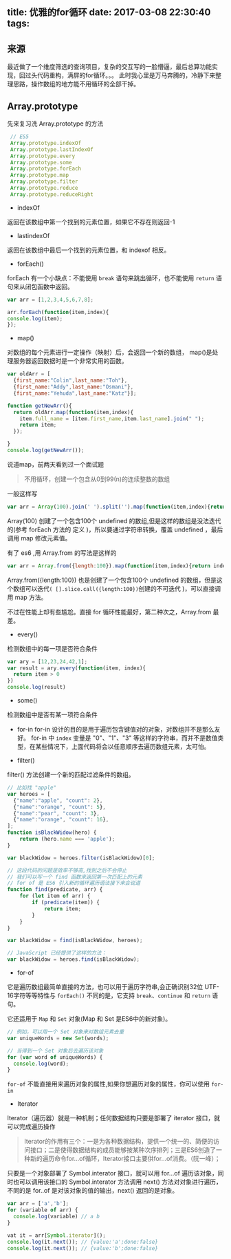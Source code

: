 title: 优雅的for循环
date: 2017-03-08 22:30:40
tags:
---
## 来源

最近做了一个维度筛选的查询项目，复杂的交互写的一脸懵逼，最后总算功能实现，回过头代码重构，满屏的for循环。。。
此时我心里是万马奔腾的，冷静下来整理思路，操作数组的地方能不用循环的全部干掉。

## Array.prototype

先来复习洗 Array.prototype 的方法

```javascript
 // ES5
 Array.prototype.indexOf
 Array.prototype.lastIndexOf
 Array.prototype.every
 Array.prototype.some
 Array.prototype.forEach
 Array.prototype.map
 Array.prototype.filter
 Array.prototype.reduce
 Array.prototype.reduceRight
```
- indexOf

返回在该数组中第一个找到的元素位置，如果它不存在则返回-1

- lastindexOf

返回在该数组中最后一个找到的元素位置，和 indexof 相反。

- forEach()

forEach 有一个小缺点：不能使用 `break` 语句来跳出循环，也不能使用 `return` 语句来从闭包函数中返回。

```javascript
var arr = [1,2,3,4,5,6,7,8];

arr.forEach(function(item,index){
console.log(item);
});
```
- map()

对数组的每个元素进行一定操作（映射）后，会返回一个新的数组， map()是处理服务器返回数据时是一个非常实用的函数。

```javascript
var oldArr = [
  {first_name:"Colin",last_name:"Toh"},
  {first_name:"Addy",last_name:"Osmani"},
  {first_name:"Yehuda",last_name:"Katz"}];

function getNewArr(){
  return oldArr.map(function(item,index){
    item.full_name = [item.first_name,item.last_name].join(" ");
    return item;
  });

}
console.log(getNewArr());
```
说道map，前两天看到过一个面试题

> 不用循环，创建一个包含从0到99(n)的连续整数的数组

一般这样写

```javascript
var arr = Array(100).join(' ').split('').map(function(item,index){return index});
```
Array(100) 创建了一个包含100个 undefined 的数组,但是这样的数组是没法迭代的(参考 forEach 方法的 定义 )，所以要通过字符串转换，覆盖 undefined ，最后调用 map 修改元素值。

有了 es6 ,用 Array.from 的写法是这样的

```javascript
var arr = Array.from({length:100}).map(function(item,index){return index});
```
Array.from({length:100}) 也是创建了一个包含100个 undefined 的数组，但是这个数组可以迭代`( [].slice.call({length:100})`创建的不可迭代 )，可以直接调用 map 方法。

不过在性能上却有些尴尬。直接 for 循环性能最好，第二种次之，Array.from 最差。

- every()

检测数组中的每一项是否符合条件

```javascript
var ary = [12,23,24,42,1];
var result = ary.every(function(item, index){
  return item > 0
})
console.log(result)
```

- some()

检测数组中是否有某一项符合条件

- for-in
for-in 设计的目的是用于遍历包含键值对的对象，对数组并不是那么友好。
for-in 中 `index` 变量是 "0"、"1"、"3" 等这样的字符串，而并不是数值类型，在某些情况下，上面代码将会以任意顺序去遍历数组元素，太可怕。

- filter()

filter() 方法创建一个新的匹配过滤条件的数组。

```javascript
// 比如找 "apple"
var heroes = [
  {"name":"apple", "count": 2},
  {"name":"orange", "count": 5},
  {"name":"pear", "count": 3},
  {"name":"orange", "count": 16},
];
function isBlackWidow(hero) {
    return (hero.name === 'apple');
}

var blackWidow = heroes.filter(isBlackWidow)[0];

// 这段代码的问题是效率不够高,找到之后不会停止
// 我们可以写一个 find 函数来返回第一次匹配上的元素
// for of 是 ES6 引入新的循环遍历语法接下来会说道
function find(predicate, arr) {
    for (let item of arr) {
        if (predicate(item)) {
            return item;
        }
    }
}

var blackWidow = find(isBlackWidow, heroes);

// JavaScript 已经提供了这样的方法：
var blackWidow = heroes.find(isBlackWidow);
```

- for-of

它是遍历数组最简单直接的方法，也可以用于遍历字符串,会正确识别32位 UTF-16字符等等特性与 `forEach()` 不同的是，它支持 `break`、`continue` 和 `return` 语句。

它还适用于 `Map` 和 `Set` 对象(Map 和 Set 是ES6中的新对象)。

```javascript
// 例如，可以用一个 Set 对象来对数组元素去重
var uniqueWords = new Set(words);

// 当得到一个 Set 对象后去遍历该对象
for (var word of uniqueWords) {
  console.log(word);
}

```
`for-of` 不能直接用来遍历对象的属性,如果你想遍历对象的属性，你可以使用 `for-in`

- Iterator

Iterator（遍历器）就是一种机制；任何数据结构只要是部署了 iterator 接口，就可以完成遍历操作

> Iterator的作用有三个：一是为各种数据结构，提供一个统一的、简便的访问接口；二是使得数据结构的成员能够按某种次序排列；三是ES6创造了一种新的遍历命令for...of循环，Iterator接口主要供for...of消费。（阮一峰）；

只要是一个对象部署了 Symbol.interator 接口，就可以用 for...of 遍历该对象，同时也可以调用该接口的 Symbol.interator 方法调用 next() 方法对对象进行遍历，不同的是 for..of 是对该对象的值的输出，next() 返回的是对象。

```javascript
var arr = ['a','b'];
for (variable of arr) {
  console.log(variable) // a b
}

vat it = arr[Symbol.iterator]();
console.log(it.next()); // {value:'a';done:false}
console.log(it.next()); // {value:'b';done:false}
```

